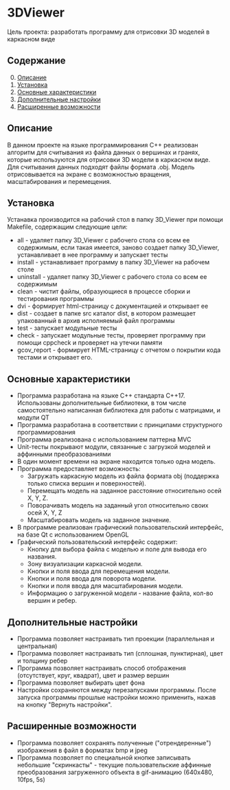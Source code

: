 # 3DViewer
Цель проекта: разработать программу для отрисовки 3D моделей в каркасном виде

## Содержание

0. [Описание](#Описание)
1. [Установка](#Установка)
2. [Основные характеристики](#Основные-характеристики)
3. [Дополнительные настройки](#Дополнительные-настройки)
4. [Расширенные возможности](#Расширенные-возможности)

## Описание

В данном проекте на языке программирования С++ реализован алгоритм для считывания из файла данных о вершинах и гранях, которые используются для отрисовки 3D модели в каркасном виде. Для считывания данных подходят файлы формата .obj.
Модель отрисовывается на экране с возможностью вращения, масштабирования и перемещения.

## Установка

Устанавка производится на рабочий стол в папку 3D_Viewer при помощи Makefile, содержащим следующие цели:
- all - удаляет папку 3D_Viewer с рабочего стола со всем ее содержимым, если такая имеется, заново создает папку 3D_Viewer, устанавливает в нее программу и запускает тесты
- install - устанавливает программу в папку 3D_Viewer на рабочем столе
- uninstall - удаляет папку 3D_Viewer с рабочего стола со всем ее содержимым
- clean - чистит файлы, образующиеся в процессе сборки и тестирования программы
- dvi - формирует html-страницу с документацией и открывает ее
- dist - создает в папке src каталог dist, в котором размещает упакованный в архив исполняемый файл программы
- test - запускает модульные тесты
- check - запускает модульные тесты, проверяет программу при помощи cppcheck и проверяет на утечки памяти
- gcov_report - формирует HTML-страницу с отчетом о покрытии кода тестами и открывает его.

## Основные характеристики

- Программа разработана на языке С++ стандарта C++17. Использованы дополнительные библиотеки, в том числе самостоятельно написанная библиотека для работы с матрицами, и модули QT
- Программа разработана в соответствии с принципами структурного программирования
- Программа реализована с использованием паттерна MVC
- Unit-тесты покрывают модули, связанные с загрузкой моделей и аффинными преобразованиями
- В один момент времени на экране находится только одна модель.
- Программа предоставляет возможность:
    - Загружать каркасную модель из файла формата obj (поддержка только списка вершин и поверхностей).
    - Перемещать модель на заданное расстояние относительно осей X, Y, Z.
    - Поворачивать модель на заданный угол относительно своих осей X, Y, Z
    - Масштабировать модель на заданное значение.
- В программе реализован графический пользовательский интерфейс, на базе Qt с использованием OpenGL
- Графический пользовательский интерфейс содержит:
    - Кнопку для выбора файла с моделью и поле для вывода его названия.
    - Зону визуализации каркасной модели.
    - Кнопки и поля ввода для перемещения модели.
    - Кнопки и поля ввода для поворота модели.
    - Кнопки и поля ввода для масштабирования модели.
    - Информацию о загруженной модели - название файла, кол-во вершин и ребер.

## Дополнительные настройки

- Программа позволяет настраивать тип проекции (параллельная и центральная)
- Программа позволяет настраивать тип (сплошная, пунктирная), цвет и толщину ребер
- Программа позволяет настраивать способ отображения (отсутствует, круг, квадрат), цвет и размер вершин
- Программа позволяет выбирать цвет фона
- Настройки сохраняются между перезапусками программы. После запуска программы прошлые настройки можно применить, нажав на кнопку "Вернуть настройки".

## Расширенные возможности

- Программа позволяет сохранять полученные ("отрендеренные") изображения в файл в форматах bmp и jpeg
- Программа позволяет по специальной кнопке записывать небольшие "скринкасты" - текущие пользовательские аффинные преобразования загруженного объекта в gif-анимацию (640x480, 10fps, 5s)
